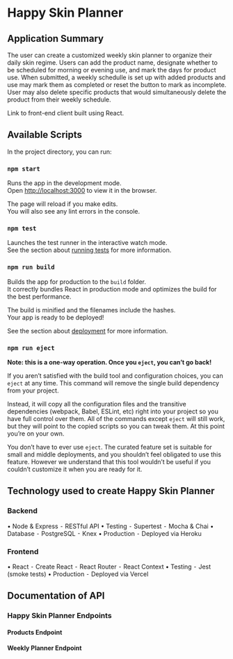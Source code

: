 # Happy Skin Planner

## Application Summary
The user can create a customized weekly skin planner to organize their daily skin regime. Users can add the product name, designate whether to be scheduled for 
morning or evening use, and mark the days for product use. When submitted, a weekly schedulle is set up with added products and use may mark them as completed or reset
the button to mark as incomplete. User may also delete specific products that would simultaneously delete the product from their weekly schedule. 

Link to front-end client built using React.


## Available Scripts

In the project directory, you can run:

### `npm start`

Runs the app in the development mode.\
Open [http://localhost:3000](http://localhost:3000) to view it in the browser.

The page will reload if you make edits.\
You will also see any lint errors in the console.

### `npm test`

Launches the test runner in the interactive watch mode.\
See the section about [running tests](https://facebook.github.io/create-react-app/docs/running-tests) for more information.

### `npm run build`

Builds the app for production to the `build` folder.\
It correctly bundles React in production mode and optimizes the build for the best performance.

The build is minified and the filenames include the hashes.\
Your app is ready to be deployed!

See the section about [deployment](https://facebook.github.io/create-react-app/docs/deployment) for more information.

### `npm run eject`

**Note: this is a one-way operation. Once you `eject`, you can’t go back!**

If you aren’t satisfied with the build tool and configuration choices, you can `eject` at any time. This command will remove the single build dependency from your project.

Instead, it will copy all the configuration files and the transitive dependencies (webpack, Babel, ESLint, etc) right into your project so you have full control over them. All of the commands except `eject` will still work, but they will point to the copied scripts so you can tweak them. At this point you’re on your own.

You don’t have to ever use `eject`. The curated feature set is suitable for small and middle deployments, and you shouldn’t feel obligated to use this feature. However we understand that this tool wouldn’t be useful if you couldn’t customize it when you are ready for it.

## Technology used to create Happy Skin Planner

### Backend
• Node & Express
  ⁃ RESTful API
• Testing
  ⁃ Supertest
  ⁃ Mocha & Chai
• Database
  ⁃ PostgreSQL
  ⁃ Knex
• Production
  ⁃ Deployed via Heroku
 
### Frontend
• React
  ⁃ Create React
  ⁃ React Router
  ⁃ React Context
• Testing
  ⁃ Jest (smoke tests)
• Production
  ⁃ Deployed via Vercel
  

## Documentation of API

### Happy Skin Planner Endpoints
#### Products Endpoint



#### Weekly Planner Endpoint



